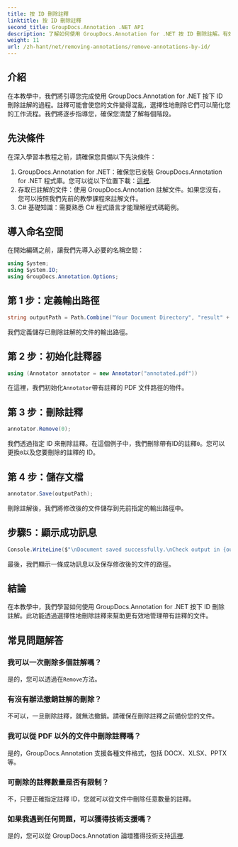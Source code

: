 ```yaml
---
title: 按 ID 刪除註釋
linktitle: 按 ID 刪除註釋
second_title: GroupDocs.Annotation .NET API
description: 了解如何使用 GroupDocs.Annotation for .NET 按 ID 刪除註解。有效率簡化您的文件工作流程。
weight: 11
url: /zh-hant/net/removing-annotations/remove-annotations-by-id/
---
```

## 介紹
在本教學中，我們將引導您完成使用 GroupDocs.Annotation for .NET 按下 ID 刪除註解的過程。註釋可能會使您的文件變得混亂，選擇性地刪除它們可以簡化您的工作流程。我們將逐步指導您，確保您清楚了解每個階段。
## 先決條件
在深入學習本教程之前，請確保您具備以下先決條件：
1.  GroupDocs.Annotation for .NET：確保您已安裝 GroupDocs.Annotation for .NET 程式庫。您可以從以下位置下載：[這裡](https://releases.groupdocs.com/annotation/net/).
2. 存取已註解的文件：使用 GroupDocs.Annotation 註解文件。如果您沒有，您可以按照我們先前的教學課程來註解文件。
3. C# 基礎知識：需要熟悉 C# 程式語言才能理解程式碼範例。

## 導入命名空間
在開始編碼之前，讓我們先導入必要的名稱空間：
```csharp
using System;
using System.IO;
using GroupDocs.Annotation.Options;
```

## 第 1 步：定義輸出路徑
```csharp
string outputPath = Path.Combine("Your Document Directory", "result" + Path.GetExtension("input.pdf"));
```
我們定義儲存已刪除註解的文件的輸出路徑。
## 第 2 步：初始化註釋器
```csharp
using (Annotator annotator = new Annotator("annotated.pdf"))
```
在這裡，我們初始化`Annotator`帶有註釋的 PDF 文件路徑的物件。
## 第 3 步：刪除註釋
```csharp
annotator.Remove(0);
```
我們透過指定 ID 來刪除註釋。在這個例子中，我們刪除帶有ID的註釋`0`。您可以更換`0`以及您要刪除的註釋的 ID。
## 第 4 步：儲存文檔
```csharp
annotator.Save(outputPath);
```
刪除註解後，我們將修改後的文件儲存到先前指定的輸出路徑中。
## 步驟5：顯示成功訊息
```csharp
Console.WriteLine($"\nDocument saved successfully.\nCheck output in {outputPath}.");
```
最後，我們顯示一條成功訊息以及保存修改後的文件的路徑。

## 結論
在本教學中，我們學習如何使用 GroupDocs.Annotation for .NET 按下 ID 刪除註解。此功能透過選擇性地刪除註釋來幫助更有效地管理帶有註釋的文件。
## 常見問題解答
### 我可以一次刪除多個註解嗎？
是的，您可以透過在`Remove`方法。
### 有沒有辦法撤銷註解的刪除？
不可以，一旦刪除註釋，就無法撤銷。請確保在刪除註釋之前備份您的文件。
### 我可以從 PDF 以外的文件中刪除註釋嗎？
是的，GroupDocs.Annotation 支援各種文件格式，包括 DOCX、XLSX、PPTX 等。
### 可刪除的註釋數量是否有限制？
不，只要正確指定註釋 ID，您就可以從文件中刪除任意數量的註釋。
### 如果我遇到任何問題，可以獲得技術支援嗎？
是的，您可以從 GroupDocs.Annotation 論壇獲得技術支持[這裡](https://forum.groupdocs.com/c/annotation/10).